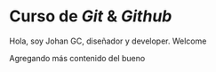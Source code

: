 # Curso de _Git_ & _Github_

Hola, soy Johan GC, diseñador y developer. Welcome

Agregando más contenido del bueno